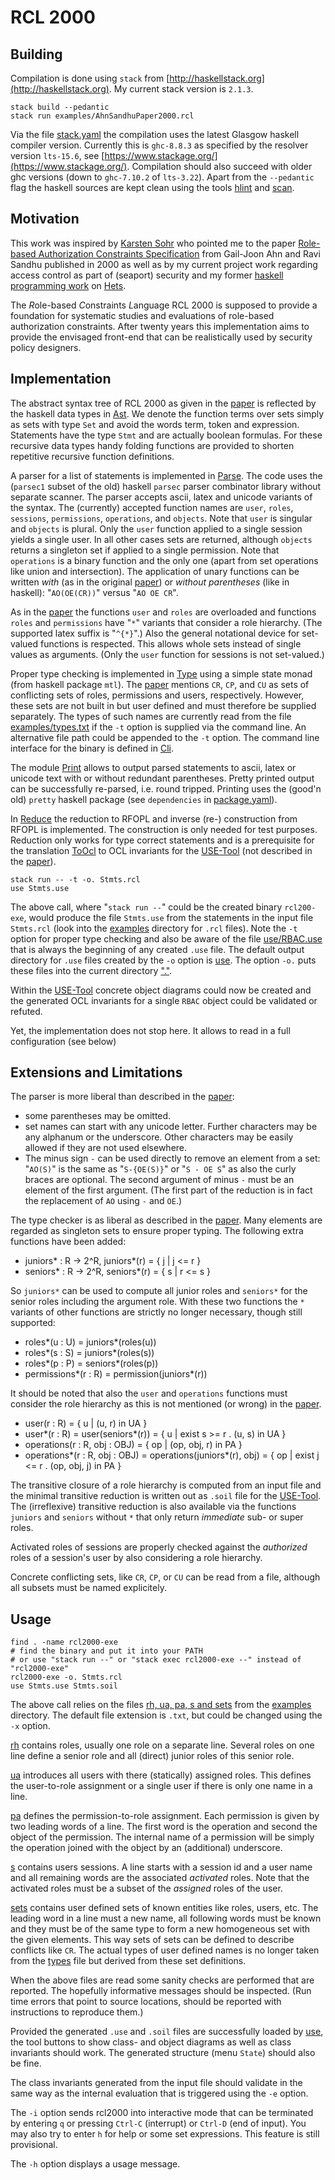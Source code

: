 # RCL 2000

## Building

Compilation is done using `stack` from
[http://haskellstack.org](http://haskellstack.org). My current stack
version is `2.1.3`.

```
stack build --pedantic
stack run examples/AhnSandhuPaper2000.rcl
```

Via the file [stack.yaml](stack.yaml) the compilation uses the latest
Glasgow haskell compiler version. Currently this is `ghc-8.8.3` as
specified by the resolver version `lts-15.6`, see
[https://www.stackage.org/](https://www.stackage.org/). Compilation
should also succeed with older ghc versions (down to `ghc-7.10.2` of
`lts-3.22`). Apart from the `--pedantic` flag the haskell sources are
kept clean using the tools
[hlint](https://github.com/ndmitchell/hlint) and
[scan](https://hackage.haskell.org/package/scan).

## Motivation

This work was inspired by
[Karsten Sohr](http://www.informatik.uni-bremen.de/~sohr/) who pointed
me to the paper
[Role-based Authorization Constraints Specification][1]
from Gail-Joon Ahn and Ravi Sandhu published in 2000 as well as by my
current project work regarding access control as part of (seaport)
security and my former
[haskell programming work](https://github.com/spechub/Hets) on
[Hets](http://hets.eu/).

The *R*ole-based *C*onstraints *L*anguage RCL 2000 is supposed to
provide a foundation for systematic studies and evaluations of
role-based authorization constraints. After twenty years this
implementation aims to provide the envisaged front-end that can be
realistically used by security policy designers.

## Implementation

The abstract syntax tree of RCL 2000 as given in the [paper][1] is
reflected by the haskell data types in [Ast](src/Rcl/Ast.hs). We
denote the function terms over sets simply as sets with type `Set` and
avoid the words term, token and expression. Statements have the type
`Stmt` and are actually boolean formulas. For these recursive
data types handy folding functions are provided to shorten repetitive
recursive function definitions.

A parser for a list of statements is implemented in
[Parse](src/Rcl/Parse.hs).  The code uses the (`parsec1` subset of the
old) haskell `parsec` parser combinator library without separate
scanner. The parser accepts ascii, latex and unicode variants of the
syntax. The (currently) accepted function names are `user`, `roles`,
`sessions`, `permissions`, `operations`, and `objects`. Note that
`user` is singular and `objects` is plural. Only the `user` function
applied to a single session yields a single user. In all other cases
sets are returned, although `objects` returns a singleton set if
applied to a single permission. Note that `operations` is a binary
function and the only one (apart from set operations like union and
intersection). The application of unary functions can be written
*with* (as in the original [paper][1]) or *without parentheses* (like in
haskell): "`AO(OE(CR))`" versus "`AO OE CR`".

As in the [paper][1] the functions `user` and `roles` are overloaded
and functions `roles` and `permissions` have "`*`" variants that
consider a role hierarchy. (The supported latex suffix is "`^{*}`".)
Also the general notational device for set-valued functions is
respected. This allows whole sets instead of single values as
arguments. (Only the `user` function for sessions is not set-valued.)

Proper type checking is implemented in [Type](src/Rcl/Type.hs) using a
simple state monad (from haskell package `mtl`). The [paper][1]
mentions `CR`, `CP`, and `CU` as sets of conflicting sets of roles,
permissions and users, respectively. However, these sets are not built
in but user defined and must therefore be supplied separately. The
types of such names are currently read from the file
[examples/types.txt](examples/types.txt) if the `-t` option is
supplied via the command line. An alternative file path could be
appended to the `-t` option. The command line interface for the binary
is defined in [Cli](src/Rcl/Cli.hs).

The module [Print](src/Rcl/Print.hs) allows to output parsed statements
to ascii, latex or unicode text with or without redundant parentheses.
Pretty printed output can be successfully re-parsed, i.e. round tripped.
Printing uses the (good'n old) `pretty` haskell package (see
`dependencies` in [package.yaml](package.yaml)).

In [Reduce](src/Rcl/Reduce.hs) the reduction to RFOPL and inverse
(re-) construction from RFOPL is implemented. The construction is only
needed for test purposes. Reduction only works for type correct
statements and is a prerequisite for the translation
[ToOcl](src/Rcl/ToOcl.hs) to OCL invariants for the [USE-Tool][2]
(not described in the [paper][1]).

```
stack run -- -t -o. Stmts.rcl
use Stmts.use
```

The above call, where "`stack run --`" could be the created binary
`rcl200-exe`, would produce the file `Stmts.use` from the statements in
the input file `Stmts.rcl` (look into the [examples](examples)
directory for `.rcl` files). Note the `-t` option for proper type
checking and also be aware of the file [use/RBAC.use](use/RBAC.use)
that is always the beginning of any created `.use` file. The default
output directory for `.use` files created by the `-o` option is
[use](use). The option `-o.` puts these files into the current
directory ["."](.).

Within the [USE-Tool][2] concrete object diagrams could now be created and
the generated OCL invariants for a single `RBAC` object could be
validated or refuted.

Yet, the implementation does not stop here. It allows to read in a full
configuration (see below)

## Extensions and Limitations

The parser is more liberal than described in the [paper][1]:
- some parentheses may be omitted.
- set names can start with any unicode letter. Further characters may
  be any alphanum or the underscore. Other characters may be easily
  allowed if they are not used elsewhere.
- The minus sign `-` can be used directly to remove an element from a
  set: "`AO(S)`" is the same as "`S-{OE(S)}`" or "`S - OE S`" as also
  the curly braces are optional. The second argument of minus `-` must
  be an element of the first argument. (The first part of the reduction
  is in fact the replacement of `AO` using `-` and `OE`.)

The type checker is as liberal as described in the [paper][1]. Many
elements are regarded as singleton sets to ensure proper typing. The
following extra functions have been added:

- juniors* : R -> 2^R, juniors\*(r) = { j | j <= r }
- seniors* : R -> 2^R, seniors\*(r) = { s | r <= s }

So `juniors*` can be used to compute all junior roles and `seniors*` for
the senior roles including the argument role. With these two functions
the `*` variants of other functions are strictly no longer necessary,
though still supported:

- roles*(u : U) = juniors\*(roles(u))
- roles*(s : S) = juniors\*(roles(s))
- roles*(p : P) = seniors\*(roles(p))
- permissions*(r : R) = permission(juniors\*(r))

It should be noted that also the `user` and `operations` functions
must consider the role hierarchy as this is not mentioned (or wrong)
in the [paper][1].

- user(r : R) = { u | (u, r) in UA }
- user*(r : R) = user(seniors\*(r)) = { u | exist s >= r . (u, s) in UA }
- operations(r : R, obj : OBJ) = { op | (op, obj, r) in PA }
- operations*(r : R, obj : OBJ) = operations(juniors\*(r), obj)
  = { op | exist j <= r . (op, obj, j) in PA }

The transitive closure of a role hierarchy is computed from an input
file and the minimal transitive reduction is written out as `.soil`
file for the [USE-Tool][2]. The (irreflexive) transitive reduction is
also available via the functions `juniors` and `seniors` without `*`
that only return *immediate* sub- or super roles.

Activated roles of sessions are properly checked against the
*authorized* roles of a session's user by also considering a role
hierarchy.

Concrete conflicting sets, like `CR`, `CP`, or `CU` can be read
from a file, although all subsets must be named explicitely.

## Usage

```
find . -name rcl2000-exe
# find the binary and put it into your PATH
# or use "stack run --" or "stack exec rcl2000-exe --" instead of "rcl2000-exe"
rcl2000-exe -o. Stmts.rcl
use Stmts.use Stmts.soil
```

The above call relies on the files [rh, ua, pa, s and sets](examples)
from the [examples](examples) directory. The default file extension is
`.txt`, but could be changed using the `-x` option.

[rh](examples/rh.txt) contains roles, usually one role on a
separate line. Several roles on one line define a senior role and all
(direct) junior roles of this senior role.

[ua](examples/ua.txt) introduces all users with there (statically)
assigned roles. This defines the user-to-role assignment or a single
user if there is only one name in a line.

[pa](examples/pa.txt) defines the permission-to-role
assignment. Each permission is given by two leading words of a line.
The first word is the operation and second the object of the
permission.  The internal name of a permission will be simply the
operation joined with the object by an (additional) underscore.

[s](examples/s.txt) contains users sessions. A line starts with a
session id and a user name and all remaining words are the associated
*activated* roles. Note that the activated roles must be a subset of
the *assigned* roles of the user.

[sets](examples/sets.txt) contains user defined sets of known
entities like roles, users, etc. The leading word in a line must a new
name, all following words must be known and they must be of the same
type to form a new homogeneous set with the given elements. This way
sets of sets can be defined to describe conflicts like `CR`. The
actual types of user defined names is no longer taken from the
[types](examples/types.txt) file but derived from these set
definitions.

When the above files are read some sanity checks are performed that
are reported. The hopefully informative messages should be
inspected. (Run time errors that point to source locations, should be
reported with instructions to reproduce them.)

Provided the generated `.use` and `.soil` files are successfully
loaded by [use][2], the tool buttons to show class- and object
diagrams as well as class invariants should work. The generated
structure (menu `State`) should also be fine.

The class invariants generated from the input file should validate in
the same way as the internal evaluation that is triggered using the
`-e` option.

The `-i` option sends rcl2000 into interactive mode that can be
terminated by entering `q` or pressing `Ctrl-C` (interrupt) or
`Ctrl-D` (end of input). You may also try to enter `h` for help or
some set expressions. This feature is still provisional.

The `-h` option displays a usage message.

[1]: https://dl.acm.org/doi/10.1145/382912.382913
[2]: https://sourceforge.net/projects/useocl
